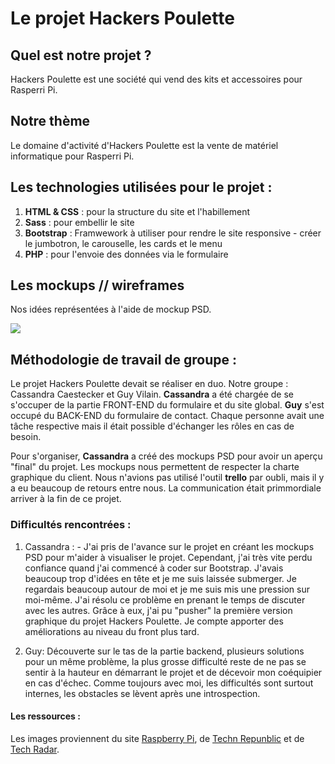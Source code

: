 # Le projet Hackers Poulette

## Quel est notre projet ?

Hackers Poulette est une société qui vend des kits et accessoires pour Rasperri Pi.

## Notre thème

Le domaine d'activité d'Hackers Poulette est la vente de matériel informatique pour Rasperri Pi.

## Les technologies utilisées pour le projet :

1. **HTML & CSS** : pour la structure du site et l'habillement
2. **Sass**  : pour embellir le site
3. **Bootstrap** : Framwework à utiliser pour rendre le site responsive - créer le jumbotron, le carouselle, les cards et le menu
4. **PHP** : pour l'envoie des données via le formulaire

## Les mockups // wireframes

Nos idées représentées à l'aide de mockup PSD.

<img src= "https://aftercoaching.be/wp-content/uploads/2019/04/mockup2.png" />

## Méthodologie de travail de groupe :

Le projet Hackers Poulette devait se réaliser en duo. Notre groupe : Cassandra Caestecker et Guy Vilain.
**Cassandra** a été chargée de se s'occuper de la partie FRONT-END du formulaire et du site global.
**Guy** s'est occupé du BACK-END du formulaire de contact.
Chaque personne avait une tâche respective mais il était possible d'échanger les rôles en cas de besoin.

Pour s'organiser, **Cassandra** a créé des mockups PSD pour avoir un aperçu "final" du projet. Les mockups nous permettent de respecter la charte graphique du client. Nous n'avions pas utilisé l'outil **trello** par oubli, mais il y a eu beaucoup de retours entre nous. La communication était primmordiale arriver à la fin de ce projet.

### Difficultés rencontrées :

1. Cassandra : - J'ai pris de l'avance sur le projet en créant les mockups PSD pour m'aider à visualiser le projet. Cependant, j'ai très vite perdu confiance quand j'ai commencé à coder sur Bootstrap. J'avais beaucoup trop d'idées en tête et je me suis laissée submerger. Je regardais beaucoup autour de moi et je me suis mis une pression sur moi-même. J'ai résolu ce problème en prenant le temps de discuter avec les autres. Grâce à eux, j'ai pu "pusher" la première version graphique du projet Hackers Poulette. Je compte apporter des améliorations au niveau du front plus tard.

2. Guy: Découverte sur le tas de la partie backend, plusieurs solutions pour un même problème, la plus grosse difficulté reste de ne pas se sentir à la hauteur en démarrant le projet et de décevoir mon coéquipier en cas d'échec. Comme toujours avec moi, les difficultés sont surtout internes, les obstacles se lèvent après une introspection.

#### Les ressources :

Les images proviennent du site <a href="https://www.raspberrypi.org/">Raspberry Pi</a>, de <a href="TechRepublic">Techn Repunblic</a> et de <a href="TechRadar">Tech Radar</a>.